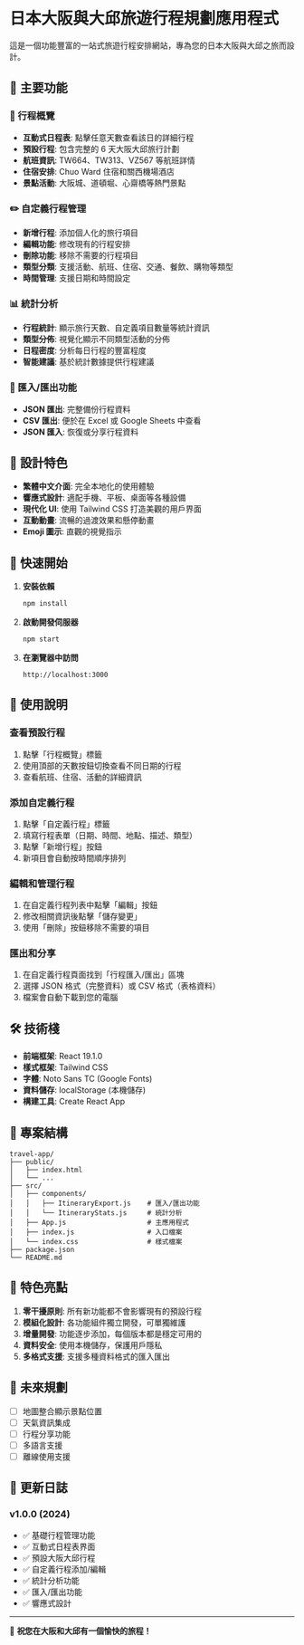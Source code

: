 # 日本大阪與大邱旅遊行程規劃應用程式

這是一個功能豐富的一站式旅遊行程安排網站，專為您的日本大阪與大邱之旅而設計。

## 🌟 主要功能

### 📅 行程概覽
- **互動式日程表**: 點擊任意天數查看該日的詳細行程
- **預設行程**: 包含完整的 6 天大阪大邱旅行計劃
- **航班資訊**: TW664、TW313、VZ567 等航班詳情
- **住宿安排**: Chuo Ward 住宿和關西機場酒店
- **景點活動**: 大阪城、道頓堀、心齋橋等熱門景點

### ✏️ 自定義行程管理
- **新增行程**: 添加個人化的旅行項目
- **編輯功能**: 修改現有的行程安排
- **刪除功能**: 移除不需要的行程項目
- **類型分類**: 支援活動、航班、住宿、交通、餐飲、購物等類型
- **時間管理**: 支援日期和時間設定

### 📊 統計分析
- **行程統計**: 顯示旅行天數、自定義項目數量等統計資訊
- **類型分佈**: 視覺化顯示不同類型活動的分佈
- **日程密度**: 分析每日行程的豐富程度
- **智能建議**: 基於統計數據提供行程建議

### 💾 匯入/匯出功能
- **JSON 匯出**: 完整備份行程資料
- **CSV 匯出**: 便於在 Excel 或 Google Sheets 中查看
- **JSON 匯入**: 恢復或分享行程資料

## 🎨 設計特色

- **繁體中文介面**: 完全本地化的使用體驗
- **響應式設計**: 適配手機、平板、桌面等各種設備
- **現代化 UI**: 使用 Tailwind CSS 打造美觀的用戶界面
- **互動動畫**: 流暢的過渡效果和懸停動畫
- **Emoji 圖示**: 直觀的視覺指示

## 🚀 快速開始

1. **安裝依賴**
   ```bash
   npm install
   ```

2. **啟動開發伺服器**
   ```bash
   npm start
   ```

3. **在瀏覽器中訪問**
   ```
   http://localhost:3000
   ```

## 📱 使用說明

### 查看預設行程
1. 點擊「行程概覽」標籤
2. 使用頂部的天數按鈕切換查看不同日期的行程
3. 查看航班、住宿、活動的詳細資訊

### 添加自定義行程
1. 點擊「自定義行程」標籤
2. 填寫行程表單（日期、時間、地點、描述、類型）
3. 點擊「新增行程」按鈕
4. 新項目會自動按時間順序排列

### 編輯和管理行程
1. 在自定義行程列表中點擊「編輯」按鈕
2. 修改相關資訊後點擊「儲存變更」
3. 使用「刪除」按鈕移除不需要的項目

### 匯出和分享
1. 在自定義行程頁面找到「行程匯入/匯出」區塊
2. 選擇 JSON 格式（完整資料）或 CSV 格式（表格資料）
3. 檔案會自動下載到您的電腦

## 🛠️ 技術棧

- **前端框架**: React 19.1.0
- **樣式框架**: Tailwind CSS
- **字體**: Noto Sans TC (Google Fonts)
- **資料儲存**: localStorage (本機儲存)
- **構建工具**: Create React App

## 📂 專案結構

```
travel-app/
├── public/
│   ├── index.html
│   └── ...
├── src/
│   ├── components/
│   │   ├── ItineraryExport.js    # 匯入/匯出功能
│   │   └── ItineraryStats.js     # 統計分析
│   ├── App.js                    # 主應用程式
│   ├── index.js                  # 入口檔案
│   └── index.css                 # 樣式檔案
├── package.json
└── README.md
```

## 🎯 特色亮點

1. **零干擾原則**: 所有新功能都不會影響現有的預設行程
2. **模組化設計**: 各功能組件獨立開發，可單獨維護
3. **增量開發**: 功能逐步添加，每個版本都是穩定可用的
4. **資料安全**: 使用本機儲存，保護用戶隱私
5. **多格式支援**: 支援多種資料格式的匯入匯出

## 🔮 未來規劃

- [ ] 地圖整合顯示景點位置
- [ ] 天氣資訊集成
- [ ] 行程分享功能
- [ ] 多語言支援
- [ ] 離線使用支援

## 📝 更新日誌

### v1.0.0 (2024)
- ✅ 基礎行程管理功能
- ✅ 互動式日程表界面
- ✅ 預設大阪大邱行程
- ✅ 自定義行程添加/編輯
- ✅ 統計分析功能
- ✅ 匯入/匯出功能
- ✅ 響應式設計

---

🎌 **祝您在大阪和大邱有一個愉快的旅程！**
